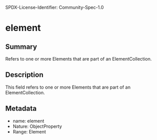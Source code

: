 SPDX-License-Identifier: Community-Spec-1.0

# element

## Summary

Refers to one or more Elements that are part of an ElementCollection.

## Description

This field refers to one or more Elements that are part of an
ElementCollection.

## Metadata

- name: element
- Nature: ObjectProperty
- Range: Element
